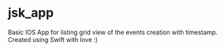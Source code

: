 # jsk_app

Basic IOS App for listing grid view of the events creation with timestamp. Created using Swift with love :)
